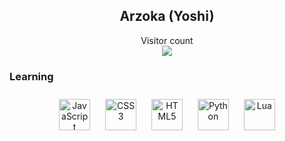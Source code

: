 <div>
  <h2 align="center">Arzoka (Yoshi)</h2>

  <p align="center"> 
    Visitor count<br>
    <img src="https://profile-counter.glitch.me/Arzoka/count.svg" />
  </p>
  
  
</div>

### Learning

<div align="center">
  <img style="margin: 10px" src="https://35233.hosts2.ma-cloud.nl/Learning/javascript-original.svg" alt="JavaScript" height="50" />  
  <img style="margin: 10px" src="https://35233.hosts2.ma-cloud.nl/Learning/css3-original-wordmark.svg" alt="CSS3" height="50" />  
  <img style="margin: 10px" src="https://35233.hosts2.ma-cloud.nl/Learning/html5-original-wordmark.svg" alt="HTML5" height="50" /> 
  <img style="margin: 10px" src="https://35233.hosts2.ma-cloud.nl/Learning/python-original.svg" alt="Python" height="50" />  
  <img style="margin: 10px" src="https://35233.hosts2.ma-cloud.nl/Learning/lua-original.svg" alt="Lua" height="50" />  
</div>

